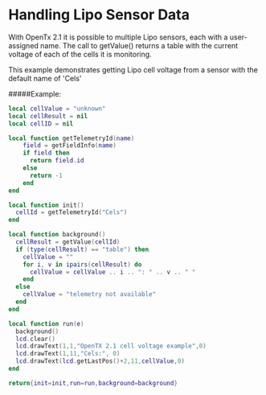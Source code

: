 # Handling Lipo Sensor Data
With OpenTx 2.1 it is possible to multiple Lipo sensors, each with a user-assigned name. The call to getValue() returns a table with the current voltage of each of the cells it is monitoring.

This example demonstrates getting Lipo cell voltage from a sensor with the default name of 'Cels'

#####Example:

```lua
local cellValue = "unknown"
local cellResult = nil
local cellID = nil

local function getTelemetryId(name)
	field = getFieldInfo(name)
	if field then
	  return field.id
	else
	  return -1
	end
end

local function init()
  cellId = getTelemetryId("Cels")
end

local function background()
  cellResult = getValue(cellId)
  if (type(cellResult) == "table") then
    cellValue = ""
    for i, v in ipairs(cellResult) do
      cellValue = cellValue .. i .. ": " .. v .. " "
    end
  else
    cellValue = "telemetry not available"
  end
end

local function run(e)
  background()
  lcd.clear()
  lcd.drawText(1,1,"OpenTX 2.1 cell voltage example",0)
  lcd.drawText(1,11,"Cels:", 0)
  lcd.drawText(lcd.getLastPos()+2,11,cellValue,0)
end

return{init=init,run=run,background=background}
```
